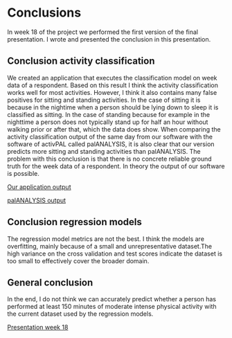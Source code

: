 # Conclusions

In week 18 of the project we performed the first version of the final presentation. I wrote and presented the conclusion in this presentation.

## Conclusion activity classification
We created an application that executes the classification model on week data of a respondent. Based on this result I think the activity classification works well for most activities. However, I think it also contains many false positives for sitting and standing activities. In the case of sitting it is because in the nightime when a person should be lying down to sleep it is classified as sitting. In the case of standing because for example in the nighttime a person does not typically stand up for half an hour without walking prior or after that, which the data does show. When comparing the activity classification output of the same day from our software with the software of activPAL called palANALYSIS, it is also clear that our version predicts more sitting and standing activities than palANALYSIS. The problem with this conclusion is that there is no concrete reliable ground truth for the week data of a respondent. In theory the output of our software is possible. 

[Our application output](/evidence/application/application-output.png)

[palANALYSIS output](/evidence/application/palANALYSIS-output.jpeg)

## Conclusion regression models
The regression model metrics are not the best. I think the models are overfitting, mainly because of a small and unrepresentative dataset.The high variance on the cross validation and test scores indicate the dataset is too small to effectively cover the broader domain. 

## General conclusion
In the end, I do not think we can accurately predict whether a person has performed at least 150 minutes of moderate intense physical activity with the current dataset used by the regression models. 


[Presentation week 18](/evidence/presentations/08-01-2021-external-presentation-week-18.pdf)